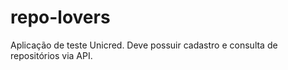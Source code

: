 # repo-lovers
Aplicação de teste Unicred. Deve possuir cadastro e consulta de repositórios via API.
